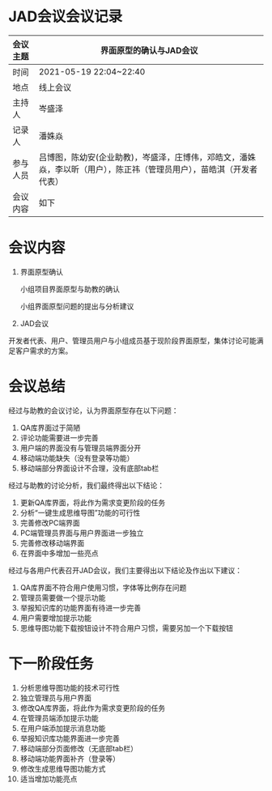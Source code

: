 # JAD会议会议记录

| 会议主题   | 界面原型的确认与JAD会议 |
| :-------  | ---------------------------- |
| 时间      | 2021-05-19 22:04~22:40 |
| 地点      | 线上会议               |
| 主持人    | 岑盛泽                 |
| 记录人    | 潘姝焱                    |
| 参与人员  | 吕博图，陈幼安(企业助教)，岑盛泽，庄博伟，邓皓文，潘姝焱，李以昕（用户），陈正祎（管理员用户），苗皓淇（开发者代表） |
| 会议内容  | 如下                         |



# 会议内容

1. 界面原型确认

   小组项目界面原型与助教的确认

   小组界面原型问题的提出与分析建议

2. JAD会议

​     开发者代表、用户、管理员用户与小组成员基于现阶段界面原型，集体讨论可能满足客户需求的方案。





# 会议总结

经过与助教的会议讨论，认为界面原型存在以下问题：

1. QA库界面过于简陋
2. 评论功能需要进一步完善
3. 用户端的界面没有与管理员端界面分开
4. 移动端功能缺失（没有登录等功能）
5. 移动端部分界面设计不合理，没有底部tab栏

经过与助教的讨论分析，我们最终得出以下结论：

1. 更新QA库界面，将此作为需求变更阶段的任务
2. 分析“一键生成思维导图”功能的可行性
3. 完善修改PC端界面
4. PC端管理员界面与用户界面进一步独立
5. 完善修改移动端界面
6. 在界面中多增加一些亮点

经过与各用户代表召开JAD会议，我们主要得出以下结论及作出以下建议：

1. QA库界面不符合用户使用习惯，字体等比例存在问题
2. 管理员需要做一个提示功能
3. 举报知识库的功能界面有待进一步完善
4. 用户需要增加提示功能
5. 思维导图功能下载按钮设计不符合用户习惯，需要另加一个下载按钮



# 下一阶段任务

1. 分析思维导图功能的技术可行性
2. 独立管理员与用户界面
3. 修改QA库界面，将此作为需求变更阶段的任务
4. 在管理员端添加提示功能
5. 在用户端添加提示消息功能
6. 举报知识库功能界面进一步完善
7. 移动端部分页面修改（无底部tab栏）
8. 移动端功能界面补齐（登录等）
9. 修改生成思维导图功能方式
10. 适当增加功能亮点



